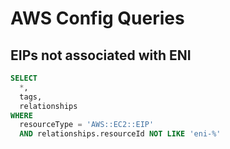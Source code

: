 # AWS Config Queries

## EIPs not associated with ENI

```sql
SELECT
  *,
  tags,
  relationships
WHERE
  resourceType = 'AWS::EC2::EIP'
  AND relationships.resourceId NOT LIKE 'eni-%'
```

